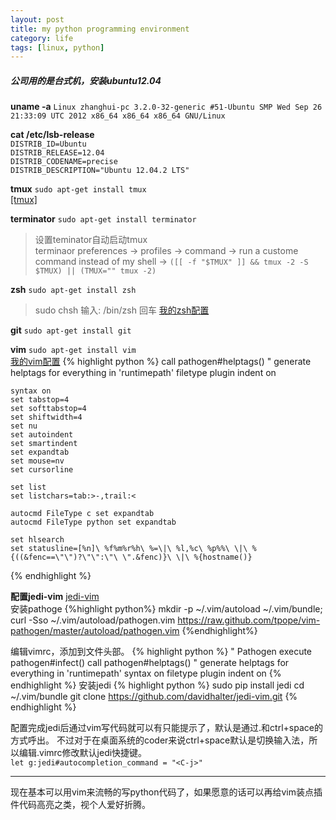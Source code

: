 ```yaml
---
layout: post
title: my python programming environment
category: life
tags: [linux, python]
---
```



##### 公司用的是台式机，安装ubuntu12.04
**uname -a**
`Linux zhanghui-pc 3.2.0-32-generic #51-Ubuntu SMP Wed Sep 26 21:33:09 UTC 2012 x86_64 x86_64 x86_64 GNU/Linux`

**cat /etc/lsb-release** <br />
`DISTRIB_ID=Ubuntu` <br />
`DISTRIB_RELEASE=12.04` <br />
`DISTRIB_CODENAME=precise` <br />
`DISTRIB_DESCRIPTION="Ubuntu 12.04.2 LTS"` <br />

**tmux**
`sudo apt-get install tmux` <br />
[\[tmux\]](http://tmux.sourceforge.net/)

**terminator**
`sudo apt-get install terminator`
> 设置teminator自动启动tmux <br/>
> terminaor preferences -> profiles -> command -> run a custome command instead of my shell -> `([[ -f "$TMUX" ]] && tmux -2 -S $TMUX) || (TMUX="" tmux -2)`

**zsh**
`sudo apt-get install zsh`
> sudo chsh
> 输入: /bin/zsh 回车
[我的zsh配置](https://github.com/zhanghui9700/pykit/blob/develop/zshrc)

**git**
`sudo apt-get install git`

**vim**
`sudo apt-get install vim` <br />
[我的vim配置](https://github.com/zhanghui9700/pykit/blob/develop/vimrc)
{% highlight python %}
    call pathogen#helptags() " generate helptags for everything in 'runtimepath'
    filetype plugin indent on

    syntax on
    set tabstop=4
    set softtabstop=4
    set shiftwidth=4
    set nu
    set autoindent
    set smartindent
    set expandtab
    set mouse=nv
    set cursorline

    set list
    set listchars=tab:>-,trail:<

    autocmd FileType c set expandtab
    autocmd FileType python set expandtab

    set hlsearch
    set statusline=[%n]\ %f%m%r%h\ %=\|\ %l,%c\ %p%%\ \|\ %{((&fenc==\"\")?\"\":\"\ \".&fenc)}\ \|\ %{hostname()}
{% endhighlight %}

**配置jedi-vim** [jedi-vim](https://github.com/davidhalter/jedi-vim) <br />
安装pathoge
{%highlight python%}
    mkdir -p ~/.vim/autoload ~/.vim/bundle;
    curl -Sso ~/.vim/autoload/pathogen.vim https://raw.github.com/tpope/vim-pathogen/master/autoload/pathogen.vim
{%endhighlight%}

编辑vimrc，添加到文件头部。
{% highlight python %}
    " Pathogen
    execute pathogen#infect()
    call pathogen#helptags() " generate helptags for everything in 'runtimepath'
    syntax on
    filetype plugin indent on
{% endhighlight %}
安装jedi
{% highlight python %}
    sudo pip install jedi
    cd ~/.vim/bundle
    git clone https://github.com/davidhalter/jedi-vim.git
{% endhighlight %}

配置完成jedi后通过vim写代码就可以有只能提示了，默认是通过.和ctrl+space的方式呼出。
不过对于在桌面系统的coder来说ctrl+space默认是切换输入法，所以编辑.vimrc修改默认jedi快捷键。 <br />
`let g:jedi#autocompletion_command = "<C-j>"`

---
现在基本可以用vim来流畅的写python代码了，如果愿意的话可以再给vim装点插件代码高亮之类，视个人爱好折腾。
